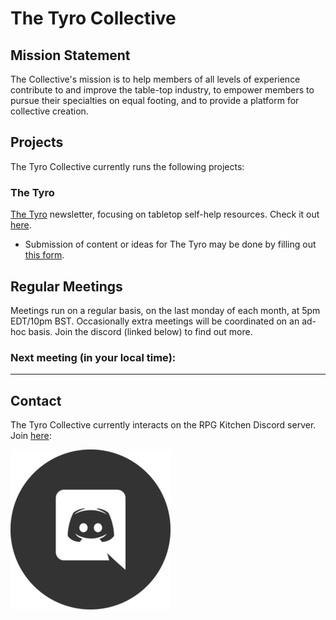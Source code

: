 # The Tyro Collective

## Mission Statement

The Collective's mission is to help members of all levels of experience contribute to and improve the table-top industry, to empower members to pursue their specialties on equal footing, and to provide a platform for collective creation.

## Projects

The Tyro Collective currently runs the following projects:

### The Tyro

[The Tyro](http://newsletter.tyro.group) newsletter, focusing on tabletop self-help resources. Check it out [here](http://newsletter.tyro.group).

- Submission of content or ideas for The Tyro may be done by filling out [this form](https://forms.gle/PZTjnyLAnymbJr9c7).

## Regular Meetings

Meetings run on a regular basis, on the last monday of each month, at 5pm EDT/10pm BST. Occasionally extra meetings will be coordinated on an ad-hoc basis. Join the discord (linked below) to find out more.

### Next meeting (in your local time):

<script>

function lastMondayOfMonth() {
    let d = new Date();
    d.setMonth(d.getMonth() + 1);
    d.setDate(0);
    d.setDate(d.getDate() - (d.getDay() - 1));
    d.setHours(18);
    d.setMinutes(0);
    d.setSeconds(0);

    // might be past it already
    var now = new Date();
    if(d < now) 
    {
        d.setMonth(d.getMonth()+1);
        d.setDate(0);
        d.setDate(d.getDate() - (d.getDay() - 1));
    }

    return d;
}

var d = lastMondayOfMonth();
var options = { dateStyle: "long", timeStyle: "long" };
document.getElementById("next-meeting-in-your-local-time").appendChild(document.createTextNode(" " + d.toLocaleString([], options)));
</script>

---

## Contact

The Tyro Collective currently interacts on the RPG Kitchen Discord server. Join [here](https://discord.gg/sStDEP62h4):

[![Discord Invite Link](./discord-icon.png)](https://discord.gg/sStDEP62h4)

